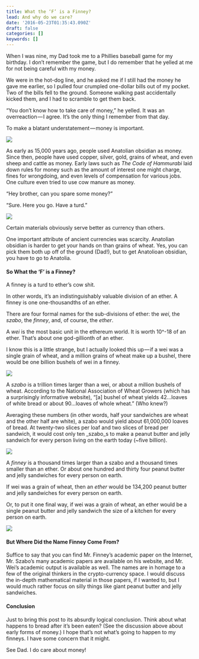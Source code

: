 ```yaml
---
title: What the ‘F’ is a Finney?
lead: And why do we care?
date: '2016-05-23T01:35:43.090Z'
draft: false
categories: []
keywords: []
---
```


When I was nine, my Dad took me to a Phillies baseball game for my birthday. I don’t remember the game, but I do remember that he yelled at me for not being careful with my money.

We were in the hot-dog line, and he asked me if I still had the money he gave me earlier, so I pulled four crumpled one-dollar bills out of my pocket. Two of the bills fell to the ground. Someone walking past accidentally kicked them, and I had to scramble to get them back.

“You don’t know how to take care of money,” he yelled. It was an overreaction — I agree. It’s the only thing I remember from that day.

To make a blatant understatement — money is important.

![](/blog/medium-posts/img/003-What-the-F-is-a-Finney-001.png)

As early as 15,000 years ago, people used Anatolian obsidian as money. Since then, people have used copper, silver, gold, grains of wheat, and even sheep and cattle as money. Early laws such as _The Code of Hammurabi_ laid down rules for money such as the amount of interest one might charge, fines for wrongdoing, and even levels of compensation for various jobs. One culture even tried to use cow manure as money.

“Hey brother, can you spare some money?”

“Sure. Here you go. Have a turd.”

![](/blog/medium-posts/img/003-What-the-F-is-a-Finney-002.png)

Certain materials obviously serve better as currency than others.

One important attribute of ancient currencies was scarcity. Anatolian obsidian is harder to get your hands on than grains of wheat. Yes, you can pick them both up off of the ground (Dad!), but to get Anatolioan obsidian, you have to go to Anatolia.

#### So What the ‘F’ is a Finney?

A finney is a turd to ether’s cow shit.

In other words, it’s an indistinguishably valuable division of an ether. A finney is one one-thousandths of an ether.

There are four formal names for the sub-divisions of ether: the _wei_, the _szabo_, the _finney_, and, of course, the _ether_.

A _wei_ is the most basic unit in the ethereum world. It is worth 10^-18 of an ether. That’s about one god-gillionth of an ether.

I know this is a little strange, but I actually looked this up — if a wei was a single grain of wheat, and a million grains of wheat make up a bushel, there would be one billion bushels of wei in a finney.

![](/blog/medium-posts/img/003-What-the-F-is-a-Finney-003.png)

A _szabo_ is a trillion times larger than a wei, or about a million bushels of wheat. According to the National Association of Wheat Growers (which has a surprisingly informative website), “\[a\] bushel of wheat yields 42…loaves of white bread or about 90…loaves of whole wheat.” (Who knew?)

Averaging these numbers (in other words, half your sandwiches are wheat and the other half are white), a szabo would yield about 61,000,000 loaves of bread. At twenty-two slices per loaf and two slices of bread per sandwich, it would cost only ten _szabo_s to make a peanut butter and jelly sandwich for every person living on the earth today (~five billion).

![](/blog/medium-posts/img/003-What-the-F-is-a-Finney-004.png)

A _finney_ is a thousand times larger than a szabo and a thousand times smaller than an ether. Or about one hundred and thirty four peanut butter and jelly sandwiches for every person on earth.

If wei was a grain of wheat, then an _ether_ would be 134,200 peanut butter and jelly sandwiches for every person on earth.

Or, to put it one final way, if wei was a grain of wheat, an ether would be a single peanut butter and jelly sandwich the size of a kitchen for every person on earth.

![](/blog/medium-posts/img/003-What-the-F-is-a-Finney-005.png)

#### But Where Did the Name Finney Come From?

Suffice to say that you can find Mr. Finney’s academic paper on the Internet, Mr. Szabo’s many academic papers are available on his website, and Mr. Wei’s academic output is available as well. The names are in homage to a few of the original thinkers in the crypto-currency space. I would discuss the in-depth mathematical material in those papers, if I wanted to, but I would much rather focus on silly things like giant peanut butter and jelly sandwiches.

#### Conclusion

Just to bring this post to its absurdly logical conclusion. Think about what happens to bread after it’s been eaten? (See the discussion above about early forms of money.) I hope that’s not what’s going to happen to my finneys. I have some concern that it might.

See Dad. I do care about money!
